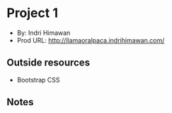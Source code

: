 # Project 1
* By: Indri Himawan
* Prod URL: http://llamaoralpaca.indrihimawan.com/

## Outside resources
* Bootstrap CSS

## Notes